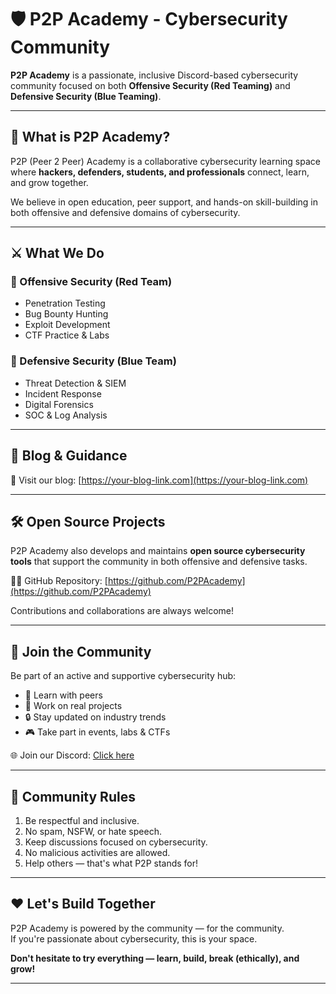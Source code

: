 # 🛡️ P2P Academy - Cybersecurity Community

**P2P Academy** is a passionate, inclusive Discord-based cybersecurity community focused on both **Offensive Security (Red Teaming)** and **Defensive Security (Blue Teaming)**.

---

## 🔐 What is P2P Academy?

P2P (Peer 2 Peer) Academy is a collaborative cybersecurity learning space where **hackers, defenders, students, and professionals** connect, learn, and grow together.

We believe in open education, peer support, and hands-on skill-building in both offensive and defensive domains of cybersecurity.

---

## ⚔️ What We Do

### 🔹 Offensive Security (Red Team)
- Penetration Testing
- Bug Bounty Hunting
- Exploit Development
- CTF Practice & Labs

### 🔹 Defensive Security (Blue Team)
- Threat Detection & SIEM
- Incident Response
- Digital Forensics
- SOC & Log Analysis

---

## 📝 Blog & Guidance

📖 Visit our blog: [https://your-blog-link.com](https://your-blog-link.com)

---

## 🛠️ Open Source Projects

P2P Academy also develops and maintains **open source cybersecurity tools** that support the community in both offensive and defensive tasks.

👨‍💻 GitHub Repository: [https://github.com/P2PAcademy](https://github.com/P2PAcademy)

Contributions and collaborations are always welcome!

---

## 💬 Join the Community

Be part of an active and supportive cybersecurity hub:
- 👥 Learn with peers
- 🚀 Work on real projects
- 🔒 Stay updated on industry trends
- 🎮 Take part in events, labs & CTFs

🌐 Join our Discord: [Click here](https://discord.gg/XBetF5v7)

---

## 📜 Community Rules

1. Be respectful and inclusive.
2. No spam, NSFW, or hate speech.
3. Keep discussions focused on cybersecurity.
4. No malicious activities are allowed.
5. Help others — that's what P2P stands for!

---

## ❤️ Let's Build Together

P2P Academy is powered by the community — for the community.  
If you're passionate about cybersecurity, this is your space.

**Don't hesitate to try everything — learn, build, break (ethically), and grow!**

---


